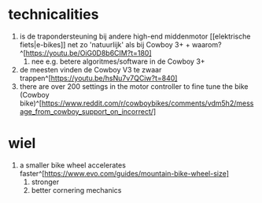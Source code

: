 # technicalities
1. is de trapondersteuning bij andere high-end middenmotor [[elektrische fiets|e-bikes]] net zo 'natuurlijk' als bij Cowboy 3+ + waarom?^[https://youtu.be/OiG0D8b6CIM?t=180]
	1. nee e.g. betere algoritmes/software in de Cowboy 3+
2. de meesten vinden de Cowboy V3 te zwaar trappen^[https://youtu.be/hsNu7v7QCiw?t=840]
3. there are over 200 settings in the motor controller to fine tune the bike (Cowboy bike)^[https://www.reddit.com/r/cowboybikes/comments/vdm5h2/message_from_cowboy_support_on_incorrect/]

# wiel
1. a smaller bike wheel accelerates faster^[https://www.evo.com/guides/mountain-bike-wheel-size]
	1. stronger
	2. better cornering mechanics